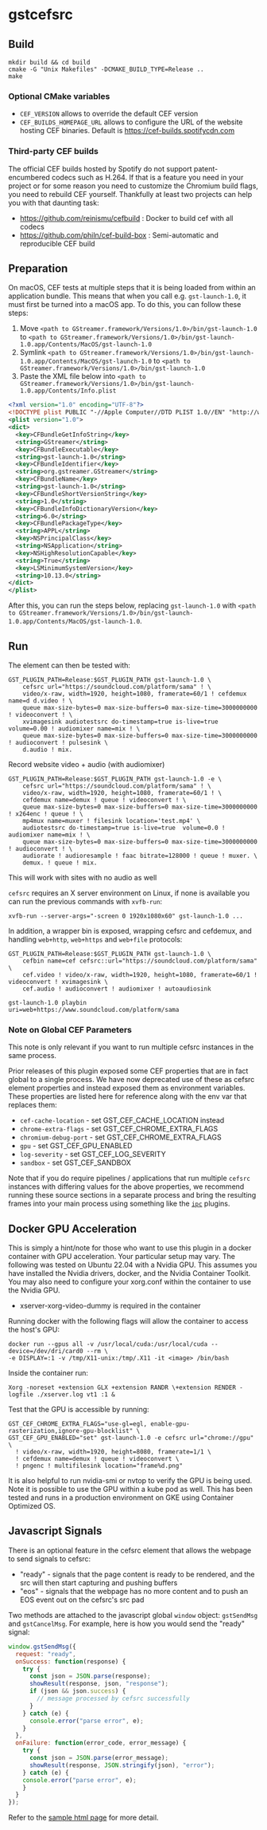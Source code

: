 # gstcefsrc

## Build

```
mkdir build && cd build
cmake -G "Unix Makefiles" -DCMAKE_BUILD_TYPE=Release ..
make
```

### Optional CMake variables

- `CEF_VERSION` allows to override the default CEF version
- `CEF_BUILDS_HOMEPAGE_URL` allows to configure the URL of the website hosting
  CEF binaries. Default is https://cef-builds.spotifycdn.com

### Third-party CEF builds

The official CEF builds hosted by Spotify do not support patent-encumbered
codecs such as H.264. If that is a feature you need in your project or for some
reason you need to customize the Chromium build flags, you need to rebuild CEF
yourself. Thankfully at least two projects can help you with that daunting task:

- https://github.com/reinismu/cefbuild : Docker to build cef with all codecs
- https://github.com/philn/cef-build-box : Semi-automatic and reproducible CEF build

## Preparation

On macOS, CEF tests at multiple steps that it is being loaded from within an
application bundle. This means that when you call e.g. `gst-launch-1.0`, it must
first be turned into a macOS app. To do this, you can follow these steps:

1. Move `<path to GStreamer.framework/Versions/1.0>/bin/gst-launch-1.0` to `<path to GStreamer.framework/Versions/1.0>/bin/gst-launch-1.0.app/Contents/MacOS/gst-launch-1.0`
2. Symlink `<path to GStreamer.framework/Versions/1.0>/bin/gst-launch-1.0.app/Contents/MacOS/gst-launch-1.0` to `<path to GStreamer.framework/Versions/1.0>/bin/gst-launch-1.0`
3. Paste the XML file below into `<path to GStreamer.framework/Versions/1.0>/bin/gst-launch-1.0.app/Contents/Info.plist`

```xml
<?xml version="1.0" encoding="UTF-8"?>
<!DOCTYPE plist PUBLIC "-//Apple Computer//DTD PLIST 1.0//EN" "http://www.apple.com/DTDs/PropertyList-1.0.dtd">
<plist version="1.0">
<dict>
  <key>CFBundleGetInfoString</key>
  <string>GStreamer</string>
  <key>CFBundleExecutable</key>
  <string>gst-launch-1.0</string>
  <key>CFBundleIdentifier</key>
  <string>org.gstreamer.GStreamer</string>
  <key>CFBundleName</key>
  <string>gst-launch-1.0</string>
  <key>CFBundleShortVersionString</key>
  <string>1.0</string>
  <key>CFBundleInfoDictionaryVersion</key>
  <string>6.0</string>
  <key>CFBundlePackageType</key>
  <string>APPL</string>
  <key>NSPrincipalClass</key>
  <string>NSApplication</string>
  <key>NSHighResolutionCapable</key>
  <string>True</string>
  <key>LSMinimumSystemVersion</key>
  <string>10.13.0</string>
</dict>
</plist>
```

After this, you can run the steps below, replacing `gst-launch-1.0` with
`<path to GStreamer.framework/Versions/1.0>/bin/gst-launch-1.0.app/Contents/MacOS/gst-launch-1.0`.

## Run

The element can then be tested with:

``` shell
GST_PLUGIN_PATH=Release:$GST_PLUGIN_PATH gst-launch-1.0 \
    cefsrc url="https://soundcloud.com/platform/sama" ! \
    video/x-raw, width=1920, height=1080, framerate=60/1 ! cefdemux name=d d.video ! \
    queue max-size-bytes=0 max-size-buffers=0 max-size-time=3000000000 ! videoconvert ! \
    xvimagesink audiotestsrc do-timestamp=true is-live=true  volume=0.00 ! audiomixer name=mix ! \
    queue max-size-bytes=0 max-size-buffers=0 max-size-time=3000000000 ! audioconvert ! pulsesink \
    d.audio ! mix.
```

Record website video + audio (with audiomixer)

``` shell
GST_PLUGIN_PATH=Release:$GST_PLUGIN_PATH gst-launch-1.0 -e \
    cefsrc url="https://soundcloud.com/platform/sama" ! \
    video/x-raw, width=1920, height=1080, framerate=60/1 ! \
    cefdemux name=demux ! queue ! videoconvert ! \
    queue max-size-bytes=0 max-size-buffers=0 max-size-time=3000000000 ! x264enc ! queue ! \
    mp4mux name=muxer ! filesink location='test.mp4' \
    audiotestsrc do-timestamp=true is-live=true  volume=0.0 ! audiomixer name=mix ! \
    queue max-size-bytes=0 max-size-buffers=0 max-size-time=3000000000 ! audioconvert ! \
    audiorate ! audioresample ! faac bitrate=128000 ! queue ! muxer. \
    demux. ! queue ! mix.
```

This will work with sites with no audio as well

`cefsrc` requires an X server environment on Linux, if none is available you can
run the previous commands with `xvfb-run`:

`xvfb-run --server-args="-screen 0 1920x1080x60" gst-launch-1.0 ...`

In addition, a wrapper bin is exposed, wrapping cefsrc and cefdemux, and
handling `web+http`, `web+https` and `web+file` protocols:

``` shell
GST_PLUGIN_PATH=Release:$GST_PLUGIN_PATH gst-launch-1.0 \
    cefbin name=cef cefsrc::url="https://soundcloud.com/platform/sama" \
    cef.video ! video/x-raw, width=1920, height=1080, framerate=60/1 ! videoconvert ! xvimagesink \
    cef.audio ! audioconvert ! audiomixer ! autoaudiosink
```

``` shell
gst-launch-1.0 playbin uri=web+https://www.soundcloud.com/platform/sama
```

### Note on Global CEF Parameters

This note is only relevant if you want to run multiple cefsrc instances in the same process.

Prior releases of this plugin exposed some CEF properties that are in fact global to a single process.
We have now deprecated use of these as cefsrc element properties and instead exposed them as environment
variables. These properties are listed here for reference along with the env var that replaces them:

- `cef-cache-location` - set GST_CEF_CACHE_LOCATION instead
- `chrome-extra-flags` - set GST_CEF_CHROME_EXTRA_FLAGS
- `chromium-debug-port` - set GST_CEF_CHROME_EXTRA_FLAGS
- `gpu` - set GST_CEF_GPU_ENABLED
- `log-severity` - set GST_CEF_LOG_SEVERITY
- `sandbox` - set GST_CEF_SANDBOX

Note that if you do require pipelines / applications that run multiple `cefsrc` instances with differing
values for the above properties, we recommend running these source sections in a separate process and
bring the resulting frames into your main process using something like the
[`ipc`](https://gstreamer.freedesktop.org/documentation/ipcpipeline/index.html?gi-language=c) plugins.

## Docker GPU Acceleration

This is simply a hint/note for those who want to use this plugin in a docker container with GPU acceleration. Your particular setup may vary. The following was tested on Ubuntu 22.04 with a Nvidia GPU. This assumes you have installed the Nvidia drivers, docker, and the Nvidia Container Toolkit. You may also need to configure your xorg.conf within the container to use the Nvidia GPU.

- xserver-xorg-video-dummy is required in the container

Running docker with the following flags will allow the container to access the host's GPU:

``` shell
docker run --gpus all -v /usr/local/cuda:/usr/local/cuda --device=/dev/dri/card0 --rm \
-e DISPLAY=:1 -v /tmp/X11-unix:/tmp/.X11 -it <image> /bin/bash
```

Inside the container run:

``` shell
Xorg -noreset +extension GLX +extension RANDR \+extension RENDER -logfile ./xserver.log vt1 :1 &
```

Test that the GPU is accessible by running:

``` shell
GST_CEF_CHROME_EXTRA_FLAGS="use-gl=egl, enable-gpu-rasterization,ignore-gpu-blocklist" \
GST_CEF_GPU_ENABLED="set" gst-launch-1.0 -e cefsrc url="chrome://gpu" \
  ! video/x-raw, width=1920, height=8080, framerate=1/1 \
  ! cefdemux name=demux ! queue ! videoconvert \
  ! pngenc ! multifilesink location="frame%d.png"
```

It is also helpful to run nvidia-smi or nvtop to verify the GPU is being used. Note it is possible to use the GPU within a kube pod as well. This has been tested and runs in a production environment on GKE using Container Optimized OS.

## Javascript Signals

There is an optional feature in the cefsrc element that allows the webpage to send signals to
cefsrc:

- "ready" - signals that the page content is ready to be rendered, and the src will then start
  capturing and pushing buffers
- "eos" - signals that the webpage has no more content and to push an EOS event out on the
  cefsrc's src pad

Two methods are attached to the javascript global `window` object: `gstSendMsg` and
`gstCancelMsg`. For example, here is how you would send the "ready" signal:

```js
window.gstSendMsg({
  request: "ready",
  onSuccess: function(response) {
    try {
      const json = JSON.parse(response);
      showResult(response, json, "response");
      if (json && json.success) {
        // message processed by cefsrc successfully
      }
    } catch (e) {
      console.error("parse error", e);
    }
  },
  onFailure: function(error_code, error_message) {
    try {
      const json = JSON.parse(error_message);
      showResult(response, JSON.stringify(json), "error");
    } catch (e) {
    console.error("parse error", e);
    }
  }
});
```

Refer to the [sample html page](html/ready_test.html) for more detail.
